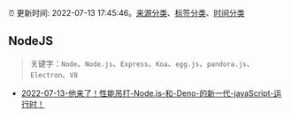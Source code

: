:alarm_clock: 更新时间: 2022-07-13 17:45:46。[来源分类](../README.md)、[标签分类](../TAGS.md)、[时间分类](../TIMELINE.md)

## NodeJS


> 关键字：`Node`、`Node.js`、`Express`、`Koa`、`egg.js`、`pandora.js`、`Electron`、`V8`



- [2022-07-13-他来了！性能吊打-Node.js-和-Deno-的新一代-javaScript-运行时！](https://toutiao.io/k/jbcbma9) 